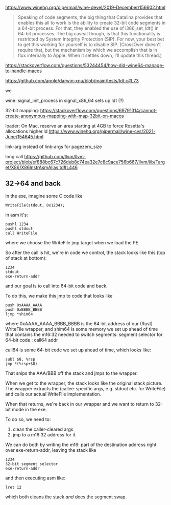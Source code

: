 https://www.winehq.org/pipermail/wine-devel/2019-December/156602.html

> Speaking of code segments, the big thing that Catalina provides that enables
> this all to work is the ability to create 32-bit code segments in a 64-bit
> process. For that, they enabled the use of i386_set_ldt() in 64-bit processes.
> The big caveat though, is that this functionality is restricted by System
> Integrity Protection (SIP). For now, your best bet to get this working for
> yourself is to disable SIP. (CrossOver doesn't require that, but the mechanism
> by which we accomplish that is in flux internally to Apple. When it settles
> down, I'll update this thread.)

https://stackoverflow.com/questions/53244454/how-did-wine64-manage-to-handle-macos

https://github.com/apple/darwin-xnu/blob/main/tests/ldt.c#L73

we

wine: signal_init_process in signal_x86_64 sets up ldt (?)

32-bit mapping:
https://stackoverflow.com/questions/69791314/cannot-create-anonymous-mapping-with-map-32bit-on-macos

loader: On Mac, reserve an area starting at 4GB to force Rosetta's allocations
higher.ld https://www.winehq.org/pipermail/wine-cvs/2021-June/154645.html

link-arg instead of link-args for pagezero_size

long call
https://github.com/llvm/llvm-project/blob/ef888bc67c726deb8c74ea32e7c8c9ace756b667/llvm/lib/Target/X86/X86InstrAsmAlias.td#L446

## 32->64 and back

In the exe, imagine some C code like

```
WriteFile(stdout, 0x1234);
```

in asm it's:

```
pushl 1234
pushl stdout
call WriteFile
```

where we choose the WriteFile jmp target when we load the PE.

So after the call is hit, we're in code we control, the stack looks like this
(top of stack at bottom):

```
1234
stdout
exe-return-addr
```

and our goal is to call into 64-bit code and back.

To do this, we make this jmp to code that looks like

```
push 0xAAAA_AAAA
push 0xBBBB_BBBB
ljmp *shim64
```

where 0xAAAA_AAAA_BBBB_BBBB is the 64-bit address of our (Rust) WriteFile
wrapper, and shim64 is some memory we set up ahead of time that contains the
m16:32 needed to switch segments: segment selector for 64-bit code : call64 addr

call64 is some 64-bit code we set up ahead of time, which looks like:

```
subl $8, %rsp
jmp *(%rsp+$8)
```

That snips the AAA/BBB off the stack and jmps to the wrapper.

When we get to the wrapper, the stack looks like the original stack picture. The
wrapper extracts the (callee-specific args, e.g. stdout etc. for WriteFile) and
calls our actual WriteFile implementation.

When that returns, we're back in our wrapper and we want to return to 32-bit
mode in the exe.

To do so, we need to:

1. clean the caller-cleared args
2. jmp to a m16:32 address for it.

We can do both by writing the m16: part of the destination address right over
exe-return-addr, leaving the stack like

```
1234
32-bit segment selector
exe-return-addr
```

and then executing asm like:

```
lret 12
```

which both cleans the stack _and_ does the segment swap.
